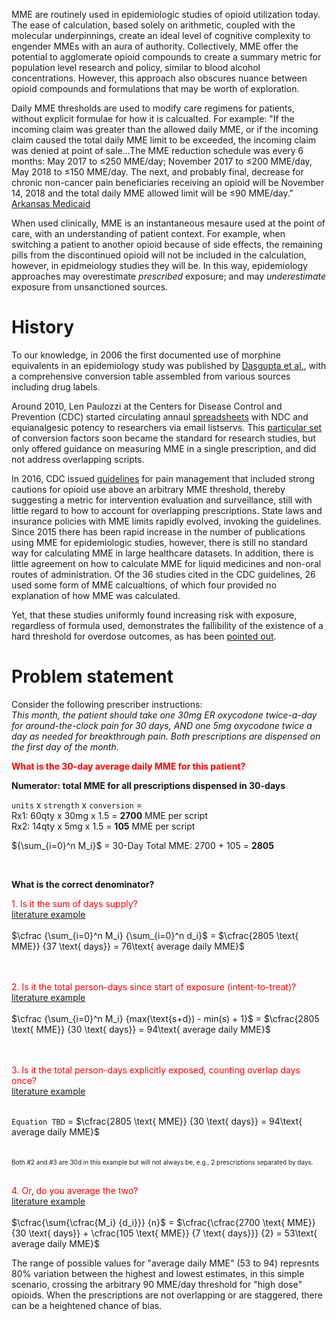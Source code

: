 MME are routinely used in epidemiologic studies of opioid utilization today. The ease of calculation, based solely on arithmetic, coupled with the molecular underpinnings, create an ideal level of cognitive complexity to engender MMEs with an aura of authority. Collectively, MME offer the potential to agglomerate opioid compounds to create a summary metric for population level research and policy, similar to blood alcohol concentrations. However, this approach also obscures nuance between opioid compounds and formulations that may be worth of exploration.

Daily MME thresholds are used to modify care regimens for patients, without explicit formulae for how it is calcualted. For example: "If the incoming claim was greater than the allowed daily MME, or if the incoming claim caused the total daily MME limit to be exceeded, the incoming claim was denied at point of sale...The MME reduction schedule was every 6 months: May 2017 to ≤250 MME/day; November 2017 to ≤200 MME/day, May 2018 to ≤150 MME/day. The next, and probably final, decrease for chronic non-cancer pain beneficiaries receiving an opioid will be November 14, 2018 and the total daily MME allowed limit will be ≤90 MME/day."
[Arkansas Medicaid](https://www.medicaid.gov/Medicaid/Prescription-Drugs/Downloads/Drug-Utilization-Review/DUR-FFS-Reports/AR-DUR-FFY17.pdf)

When used clinically, MME is an instantaneous mesaure used at the point of care, with an understanding of patient context. For example, when switching a patient to another opioid because of side effects, the remaining pills from the discontinued opioid will not be included in the calculation, however, in epidmeiology studies they will be. In this way, epidemiology approaches may overestimate *prescribed* exposure; and may *underestimate* exposure from unsanctioned sources.

# History

To our knowledge, in 2006 the first documented use of morphine equivalents in an epidemiology study was published by [Dasgupta et al.](https://pubmed.ncbi.nlm.nih.gov/16236466-association-between-non-medical-and-prescriptive-usage-of-opioids/), with a comprehensive conversion table assembled from various sources including drug labels. 

Around 2010, Len Paulozzi at the Centers for Disease Control and Prevention (CDC) started circulating annaul [spreadsheets](http://opioiddatalab.github.io/MMEequations/docs/CDC%20NDC%20codes%202010.xlsx) with NDC and equianalgesic potency to researchers via email listservs. This [particular set](https://www.cdc.gov/drugoverdose/pdf/calculating_total_daily_dose-a.pdf) of conversion factors soon became the standard for research studies, but only offered guidance on measuring MME in a single prescription, and did not address overlapping scripts.

In 2016, CDC issued [guidelines](https://www.cdc.gov/mmwr/volumes/65/rr/rr6501e1.htm?CDC_AA_refVal=https%3A%2F%2Fwww.cdc.gov%2Fmmwr%2Fvolumes%2F65%2Frr%2Frr6501e1er.htm) for pain management that included strong cautions for opioid use above an arbitrary MME threshold, thereby suggesting a metric for intervention evaluation and surveillance, still with little regard to how to account for overlapping prescriptions. State laws and insurance policies with MME limits rapidly evolved, invoking the guidelines. Since 2015 there has been rapid increase in the number of publications using MME for epidemiologic studies, however, there is still no standard way for calculating MME in large healthcare datasets. In addition, there is little agreement on how to calculate MME for liquid medicines and non-oral routes of administration. Of the 36 studies cited in the CDC guidelines, 26 used some form of MME calcualtions, of which four provided no explanation of how MME was calculated. 

Yet, that these studies uniformly found increasing risk with exposure, regardless of formula used, demonstrates the fallibility of the existence of a hard threshold for overdose outcomes, as has been [pointed out](https://onlinelibrary.wiley.com/doi/abs/10.1002/pds.4366).

# Problem statement

Consider the following prescriber instructions:<br>
*This month, the patient should take one 30mg ER oxycodone twice-a-day for around-the-clock pain for 30 days, AND one 5mg oxycodone twice a day as needed for breakthrough pain. Both prescriptions are dispensed on the first day of the month.*

<font color='red'> **What is the 30-day average daily MME for this patient?** </font> <br>

**Numerator: total MME for all prescriptions dispensed in 30-days**

`units` x `strength` x `conversion` = <br>
Rx1: 60qty x 30mg x 1.5 = **2700** MME per script<br>
Rx2: 14qty x 5mg x 1.5 = **105** MME per script<br>

${\sum_{i=0}^n M_i}$ = 30-Day Total MME: 2700 + 105 = **2805** <br>

<br>

**What is the correct denominator?** <br>

<font color='red'> 1. Is it the sum of days supply? <br></font>
[literature example](https://opioiddatalab.github.io/MMEequations/MMEequations.html#Equation-1-example)<br><br>
$\cfrac {\sum_{i=0}^n M_i} {\sum_{i=0}^n d_i}$ = $\cfrac{2805 \text{ MME}} {37 \text{ days}} = 76\text{ average daily MME}$ <br><br>
<br>

<font color='red'>2. Is it the total person-days since start of exposure (intent-to-treat)?<br></font>
[literature example](https://opioiddatalab.github.io/MMEequations/MMEequations.html#Equation-2-example)<br><br>
$\cfrac {\sum_{i=0}^n M_i} {max(\text{s+d}) - min(s) + 1}$ = $\cfrac{2805 \text{ MME}} {30 \text{ days}} = 94\text{ average daily MME}$ <br><br>
<br>

<font color='red'>3. Is it the total person-days explicitly exposed, counting overlap days once?<br></font>
[literature example](https://opioiddatalab.github.io/MMEequations/MMEequations.html#Equation-3-example)<br><br>

`Equation TBD` = $\cfrac{2805 \text{ MME}} {30 \text{ days}} = 94\text{ average daily MME}$ <br><br>
<br>
<font size='1'>Both #2 and #3 are 30d in this example but will not always be, e.g., 2 prescriptions separated by days. </font><br><br>

<font color='red'>4. Or, do you average the two?<br></font>
[literature example](https://opioiddatalab.github.io/MMEequations/MMEequations.html#Equation-4-example)<br><br>
$\cfrac{\sum{\cfrac{M_i} {d_i}}} {n}$ = $\cfrac{\cfrac{2700 \text{ MME}} {30 \text{ days}} + \cfrac{105 \text{ MME}} {7 \text{ days}}} {2} = 53\text{ average daily MME}$

The range of possible values for "average daily MME" (53 to 94) represnts 80% variation between the highest and lowest estimates, in this simple scenario, crossing the arbitrary 90 MME/day threshold for "high dose" opioids. When the prescriptions are not overlapping or are staggered, there can be a heightened chance of bias.
